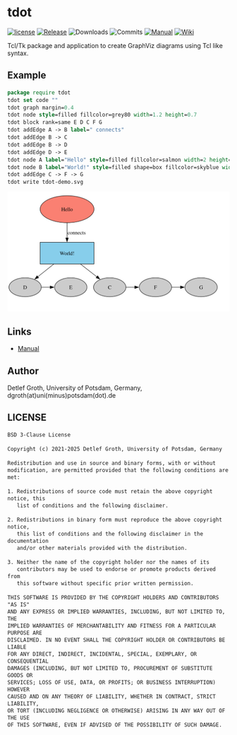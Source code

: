 # tdot

[![license](https://img.shields.io/badge/license-BSD-lightgray.svg)](https://opensource.org/license/bsd)
[![Release](https://img.shields.io/github/v/release/mittelmark/tdot.svg?label=current+release)](https://github.com/mittelmark/tdot/releases)
![Downloads](https://img.shields.io/github/downloads/mittelmark/tdot/total)
![Commits](https://img.shields.io/github/commits-since/mittelmark/tdot/latest)
[![Manual](https://img.shields.io/badge/Docu-blue)](http://htmlpreview.github.io/?https://github.com/mittelmark/mkdoc/blob/master/tdot/tdot/tdot.html)
[![Wiki](https://img.shields.io/badge/Wiki-blue)](https://wiki.tcl-lang.org/page/tdot)

Tcl/Tk  package and  application  to create  GraphViz  diagrams using Tcl like
syntax.

## Example 

```tcl
package require tdot
tdot set code ""
tdot graph margin=0.4
tdot node style=filled fillcolor=grey80 width=1.2 height=0.7
tdot block rank=same E D C F G 
tdot addEdge A -> B label=" connects"
tdot addEdge B -> C 
tdot addEdge B -> D
tdot addEdge D -> E
tdot node A label="Hello" style=filled fillcolor=salmon width=2 height=1
tdot node B label="World!" style=filled shape=box fillcolor=skyblue width=2 height=0.8
tdot addEdge C -> F -> G
tdot write tdot-demo.svg
```

![](assets/tdot-demo.svg)

## Links

- [Manual](https://htmlpreview.github.io/?https://raw.githubusercontent.com/mittelmark/tdot/master/tdot/tdot.html)

## Author

Detlef Groth, University of Potsdam, Germany, dgroth(at)uni(minus)potsdam(dot).de

## LICENSE

```
BSD 3-Clause License

Copyright (c) 2021-2025 Detlef Groth, University of Potsdam, Germany

Redistribution and use in source and binary forms, with or without
modification, are permitted provided that the following conditions are met:

1. Redistributions of source code must retain the above copyright notice, this
   list of conditions and the following disclaimer.

2. Redistributions in binary form must reproduce the above copyright notice,
   this list of conditions and the following disclaimer in the documentation
   and/or other materials provided with the distribution.

3. Neither the name of the copyright holder nor the names of its
   contributors may be used to endorse or promote products derived from
   this software without specific prior written permission.

THIS SOFTWARE IS PROVIDED BY THE COPYRIGHT HOLDERS AND CONTRIBUTORS "AS IS"
AND ANY EXPRESS OR IMPLIED WARRANTIES, INCLUDING, BUT NOT LIMITED TO, THE
IMPLIED WARRANTIES OF MERCHANTABILITY AND FITNESS FOR A PARTICULAR PURPOSE ARE
DISCLAIMED. IN NO EVENT SHALL THE COPYRIGHT HOLDER OR CONTRIBUTORS BE LIABLE
FOR ANY DIRECT, INDIRECT, INCIDENTAL, SPECIAL, EXEMPLARY, OR CONSEQUENTIAL
DAMAGES (INCLUDING, BUT NOT LIMITED TO, PROCUREMENT OF SUBSTITUTE GOODS OR
SERVICES; LOSS OF USE, DATA, OR PROFITS; OR BUSINESS INTERRUPTION) HOWEVER
CAUSED AND ON ANY THEORY OF LIABILITY, WHETHER IN CONTRACT, STRICT LIABILITY,
OR TORT (INCLUDING NEGLIGENCE OR OTHERWISE) ARISING IN ANY WAY OUT OF THE USE
OF THIS SOFTWARE, EVEN IF ADVISED OF THE POSSIBILITY OF SUCH DAMAGE.  
```
